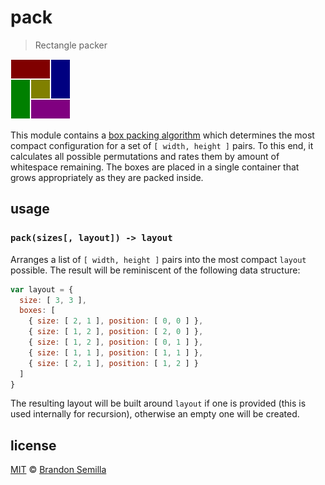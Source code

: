 # pack
> Rectangle packer

![boxes](boxes.png)

This module contains a [box packing algorithm](https://en.wikipedia.org/wiki/Bin_packing_problem) which determines the most compact configuration for a set of `[ width, height ]` pairs. To this end, it calculates all possible permutations and rates them by amount of whitespace remaining. The boxes are placed in a single container that grows appropriately as they are packed inside.

## usage

### `pack(sizes[, layout]) -> layout`
Arranges a list of `[ width, height ]` pairs into the most compact `layout` possible. The result will be reminiscent of the following data structure:
```js
var layout = {
  size: [ 3, 3 ],
  boxes: [
    { size: [ 2, 1 ], position: [ 0, 0 ] },
    { size: [ 1, 2 ], position: [ 2, 0 ] },
    { size: [ 1, 2 ], position: [ 0, 1 ] },
    { size: [ 1, 1 ], position: [ 1, 1 ] },
    { size: [ 2, 1 ], position: [ 1, 2 ] }
  ]
}
```
The resulting layout will be built around `layout` if one is provided (this is used internally for recursion), otherwise an empty one will be created.

## license
[MIT](https://opensource.org/licenses/MIT) © [Brandon Semilla](https://git.io/semibran)
